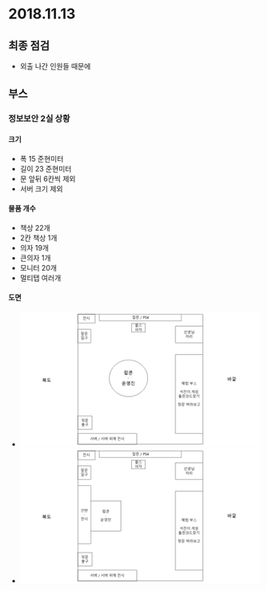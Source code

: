 # 2018.11.13

## 최종 점검
- 외출 나간 인원들 때문에 

## 부스

### 정보보안 2실 상황

#### 크기
- 폭 15 준현미터
- 길이 23 준현미터
- 문 앞뒤 6칸씩 제외
- 서버 크기 제외

#### 물품 개수
- 책상 22개
- 2칸 책상 1개
- 의자 19개
- 큰의자 1개
- 모니터 20개
- 멀티탭 여러개

#### 도면
- ![도면](./도면.png)
- ![도면2](./도면2.png)